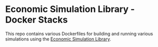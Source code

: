 # Economic Simulation Library - Docker Stacks

This repo contains various Dockerfiles for building and running various simulations using the [Economic Simulation Library](https://github.com/EconomicSL).
